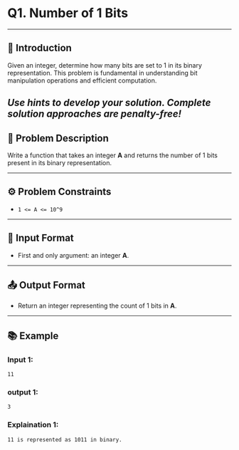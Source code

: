 # Q1. Number of 1 Bits
---
## 🚀 Introduction
Given an integer, determine how many bits are set to 1 in its binary representation. This problem is fundamental in understanding bit manipulation operations and efficient computation.

_Use hints to develop your solution. Complete solution approaches are penalty-free!_
---
## 📝 Problem Description
Write a function that takes an integer **A** and returns the number of 1 bits present in its binary representation.

---

## ⚙️ Problem Constraints
- `1 <= A <= 10^9`

---

## 📝 Input Format
- First and only argument: an integer **A**.

---

## 📤 Output Format
- Return an integer representing the count of 1 bits in **A**.

---

## 📚 Example
### Input 1:
```plaintext
11
```
### output 1:
```plaintext
3
```
### Explaination 1:
```plaintext
11 is represented as 1011 in binary.
```
